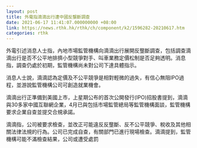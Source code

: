 ```yaml
---
layout: post
title: 外電指滴滴出行遭中國反壟斷調查
date: 2021-06-17 11:41:07.000000000 +08:00
link: https://news.rthk.hk/rthk/ch/component/k2/1596282-20210617.htm
categories: rthk
---
```


外電引述消息人士指，內地市場監管機構向滴滴出行展開反壟斷調查，包括調查滴滴出行是否不公平地排擠小型競爭對手、叫車業務定價松制是否足夠透明。消息指，調查仍處於初期，監管機構尚未對公司下達具體指示。

消息人士說，滴滴認為定價及不公平競爭是相對輕微的過失，有信心無阻IPO過程，並游說監管機構公司可創造就業機會。

滴滴出行正準備到美國上市，上星期公布的首次公開發行(IPO)招股書提到，滴滴與30多家中國互聯網企業，4月已與包括市場監管總局等監管機構面談，監管機構要求企業自查並提交合規承諾。

滴滴指，公司被要求檢查，並改正可能違反反壟斷、反不公平競爭、稅收及其他相關法律法規的行為。公司已完成自查，有關部門已進行現場檢查。滴滴提到，監管機構可能不滿檢查結果，公司或遭受處罰
